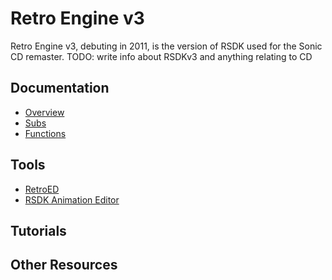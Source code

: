 # Retro Engine v3

Retro Engine v3, debuting in 2011, is the version of RSDK used for the Sonic CD remaster.
TODO: write info about RSDKv3 and anything relating to CD

## Documentation
- [Overview](./Overview/README.md)
- [Subs](./Subs/README.md)
- [Functions](./Functions/README.md)

## Tools
- [RetroED](../Tools/RetroED/README.md)
- [RSDK Animation Editor](../Tools/RSDK-Anim-Editor/README.md)

## Tutorials

## Other Resources



